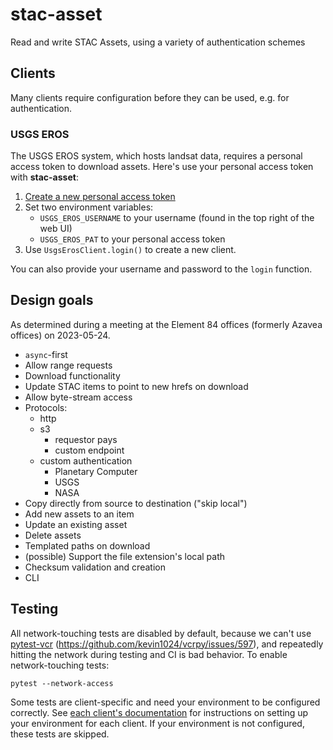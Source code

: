 # stac-asset

Read and write STAC Assets, using a variety of authentication schemes

## Clients

Many clients require configuration before they can be used, e.g. for authentication.

### USGS EROS

The USGS EROS system, which hosts landsat data, requires a personal access token to download assets.
Here's use your personal access token with **stac-asset**:

1. [Create a new personal access token](https://ers.cr.usgs.gov/password/appgenerate)
2. Set two environment variables:
    - `USGS_EROS_USERNAME` to your username (found in the top right of the web UI)
    - `USGS_EROS_PAT` to your personal access token
3. Use `UsgsErosClient.login()` to create a new client.

You can also provide your username and password to the `login` function.

## Design goals

As determined during a meeting at the Element 84 offices (formerly Azavea offices) on 2023-05-24.

- `async`-first
- Allow range requests
- Download functionality
- Update STAC items to point to new hrefs on download
- Allow byte-stream access
- Protocols:
  - http
  - s3
    - requestor pays
    - custom endpoint
  - custom authentication
    - Planetary Computer
    - USGS
    - NASA
- Copy directly from source to destination ("skip local")
- Add new assets to an item
- Update an existing asset
- Delete assets
- Templated paths on download
- (possible) Support the file extension's local path
- Checksum validation and creation
- CLI

## Testing

All network-touching tests are disabled by default, because we can't use [pytest-vcr](https://pytest-vcr.readthedocs.io/en/latest/) (<https://github.com/kevin1024/vcrpy/issues/597>), and repeatedly hitting the network during testing and CI is bad behavior.
To enable network-touching tests:

```shell
pytest --network-access
```

Some tests are client-specific and need your environment to be configured correctly.
See [each client's documentation](#clients) for instructions on setting up your environment for each client.
If your environment is not configured, these tests are skipped.
